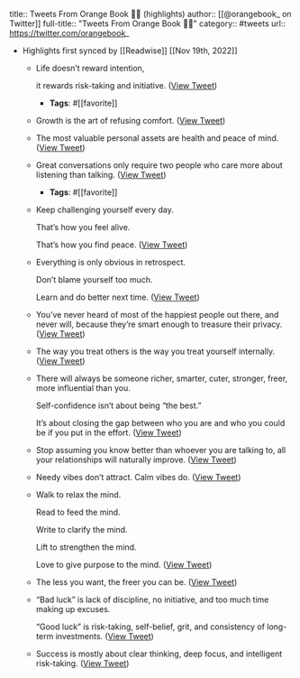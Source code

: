 title:: Tweets From Orange Book 🍊📖 (highlights)
author:: [[@orangebook_ on Twitter]]
full-title:: "Tweets From Orange Book 🍊📖"
category:: #tweets
url:: https://twitter.com/orangebook_

- Highlights first synced by [[Readwise]] [[Nov 19th, 2022]]
	- Life doesn’t reward intention,
	  
	  it rewards risk-taking and initiative. ([View Tweet](https://twitter.com/orangebook_/status/1393875831127121923))
		- **Tags**: #[[favorite]]
	- Growth is the art of refusing comfort. ([View Tweet](https://twitter.com/orangebook_/status/1393816216582561794))
	- The most valuable personal assets are health and peace of mind. ([View Tweet](https://twitter.com/orangebook_/status/1396014906042765314))
	- Great conversations only require two people who care more about listening than talking. ([View Tweet](https://twitter.com/orangebook_/status/1395344600282263556))
		- **Tags**: #[[favorite]]
	- Keep challenging yourself every day.
	  
	  That’s how you feel alive.
	  
	  That’s how you find peace. ([View Tweet](https://twitter.com/orangebook_/status/1395419684460109828))
	- Everything is only obvious in retrospect.
	  
	  Don’t blame yourself too much.
	  
	  Learn and do better next time. ([View Tweet](https://twitter.com/orangebook_/status/1395783610821582848))
	- You’ve never heard of most of the happiest people out there, and never will, because they’re smart enough to treasure their privacy. ([View Tweet](https://twitter.com/orangebook_/status/1396029942136115204))
	- The way you treat others is the way you treat yourself internally. ([View Tweet](https://twitter.com/orangebook_/status/1396066101440573442))
	- There will always be someone richer, smarter, cuter, stronger, freer, more influential than you.
	  
	  Self-confidence isn’t about being “the best.”
	  
	  It’s about closing the gap between who you are and who you could be if you put in the effort. ([View Tweet](https://twitter.com/orangebook_/status/1400858964296826883))
	- Stop assuming you know better than whoever you are talking to, all your relationships will naturally improve. ([View Tweet](https://twitter.com/orangebook_/status/1401161493475774466))
	- Needy vibes don’t attract. Calm vibes do. ([View Tweet](https://twitter.com/orangebook_/status/1401168920577384448))
	- Walk to relax the mind.
	  
	  Read to feed the mind.
	  
	  Write to clarify the mind.
	  
	  Lift to strengthen the mind.
	  
	  Love to give purpose to the mind. ([View Tweet](https://twitter.com/orangebook_/status/1401238382336872456))
	- The less you want, the freer you can be. ([View Tweet](https://twitter.com/orangebook_/status/1400712965427384320))
	- “Bad luck” is lack of discipline, no initiative, and too much time making up excuses.
	  
	  “Good luck” is risk-taking, self-belief, grit, and consistency of long-term investments. ([View Tweet](https://twitter.com/orangebook_/status/1439118586761531396))
	- Success is mostly about clear thinking, deep focus, and intelligent risk-taking. ([View Tweet](https://twitter.com/orangebook_/status/1380858378780545025))